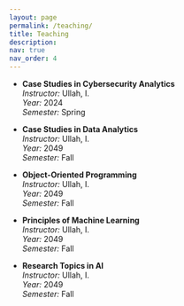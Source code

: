 ```yaml
---
layout: page
permalink: /teaching/
title: Teaching
description:
nav: true
nav_order: 4
---
```


- **Case Studies in Cybersecurity Analytics**  
  *Instructor:* Ullah, I.  
  *Year:* 2024  
  *Semester:* Spring

- **Case Studies in Data Analytics**  
  *Instructor:* Ullah, I.  
  *Year:* 2049  
  *Semester:* Fall

- **Object-Oriented Programming**  
  *Instructor:* Ullah, I.  
  *Year:* 2049  
  *Semester:* Fall

- **Principles of Machine Learning**  
  *Instructor:* Ullah, I.  
  *Year:* 2049  
  *Semester:* Fall

- **Research Topics in AI**  
  *Instructor:* Ullah, I.  
  *Year:* 2049  
  *Semester:* Fall
